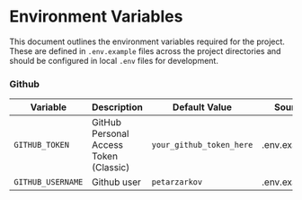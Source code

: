 # Environment Variables

This document outlines the environment variables required for the project. These are defined in `.env.example` files across the project directories and should be configured in local `.env` files for development.

### Github

| Variable          | Description                            | Default Value            | Source       |
| ----------------- | -------------------------------------- | ------------------------ | ------------ |
| `GITHUB_TOKEN`    | GitHub Personal Access Token (Classic) | `your_github_token_here` | .env.example |
| `GITHUB_USERNAME` | Github user                            | `petarzarkov`            | .env.example |

